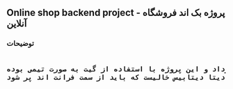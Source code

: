 <h2>Online shop backend project -  پروژه بک اند فروشگاه آنلاین</h2>

<h3>توضیحات<h3>
<pre>
<p>زمانی که روی این پروژه بک اند گذاشه شده 3 روز بوده است یعنی از 20 خرداد تا 23 خرداد و این پروژه با استفاده از گیت به صورت تیمی بوده 
و با استفاده از زبان بک اند جنگو و دیتابیس اسکیولایت زده شده است و دیتا دیتابیس خالیست که باید از سمت فرانت اند پر شود(:</p></pre>
